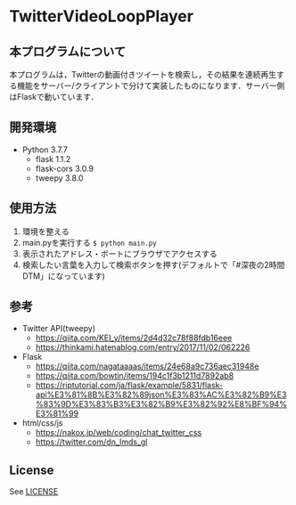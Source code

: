 # TwitterVideoLoopPlayer
## 本プログラムについて
本プログラムは，Twitterの動画付きツイートを検索し，その結果を連続再生する機能をサーバー/クライアントで分けて実装したものになります．サーバー側はFlaskで動いています．

## 開発環境
- Python 3.7.7
    - flask 1.1.2
    - flask-cors 3.0.9
    - tweepy 3.8.0

## 使用方法
1. 環境を整える
2. main.pyを実行する `$ python main.py`
3. 表示されたアドレス・ポートにブラウザでアクセスする
4. 検索したい言葉を入力して検索ボタンを押す(デフォルトで「#深夜の2時間DTM」になっています)

## 参考
- Twitter API(tweepy)
    - https://qiita.com/KEI_y/items/2d4d32c78f88fdb16eee
    - https://thinkami.hatenablog.com/entry/2017/11/02/062226
- Flask
    - https://qiita.com/nagataaaas/items/24e68a9c736aec31948e
    - https://qiita.com/bowtin/items/194c1f3b1211d7892ab8
    - https://riptutorial.com/ja/flask/example/5831/flask-api%E3%81%8B%E3%82%89json%E3%83%AC%E3%82%B9%E3%83%9D%E3%83%B3%E3%82%B9%E3%82%92%E8%BF%94%E3%81%99
- html/css/js
    - https://nakox.jp/web/coding/chat_twitter_css
    - https://twitter.com/dn_lmds_gl

## License
See [LICENSE](https://github.com/KateSawada/TwitterVideoLoopPlayer/blob/master/LICENSE)
